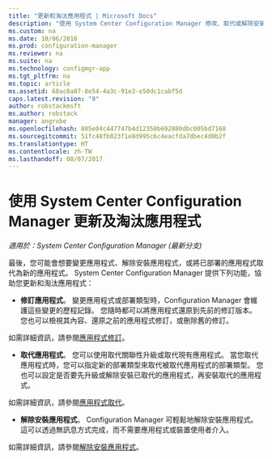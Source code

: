 ```yaml
---
title: "更新和淘汰應用程式 | Microsoft Docs"
description: "使用 System Center Configuration Manager 修改、取代或解除安裝已部署的應用程式。"
ms.custom: na
ms.date: 10/06/2016
ms.prod: configuration-manager
ms.reviewer: na
ms.suite: na
ms.technology: configmgr-app
ms.tgt_pltfrm: na
ms.topic: article
ms.assetid: 68ac8a07-8e54-4a3c-91e3-e50dc1cabf5d
caps.latest.revision: "9"
author: robstackmsft
ms.author: robstack
manager: angrobe
ms.openlocfilehash: 805e04c447747b4d12350b692880dbc005bd7168
ms.sourcegitcommit: 51fc48fb023f1e8d995c6c4eacfda7dbec4d0b2f
ms.translationtype: HT
ms.contentlocale: zh-TW
ms.lasthandoff: 08/07/2017
---
```

# <a name="update-and-retire-applications-with-system-center-configuration-manager"></a>使用 System Center Configuration Manager 更新及淘汰應用程式

*適用於：System Center Configuration Manager (最新分支)*


最後，您可能會想要變更應用程式、解除安裝應用程式，或將已部署的應用程式取代為新的應用程式。 System Center Configuration Manager 提供下列功能，協助您更新和淘汰應用程式：  

-   **修訂應用程式**。 變更應用程式或部署類型時，Configuration Manager 會維護這些變更的歷程記錄。 您隨時都可以將應用程式還原到先前的修訂版本。 您也可以檢視其內容、還原之前的應用程式修訂，或刪除舊的修訂。  

  如需詳細資訊，請參閱[應用程式修訂](revise-and-supersede-applications.md#application-revisions)。  

-   **取代應用程式**。 您可以使用取代關聯性升級或取代現有應用程式。 當您取代應用程式時，您可以指定新的部署類型來取代被取代應用程式的部署類型。 您也可以設定是否要先升級或解除安裝已取代的應用程式，再安裝取代的應用程式。  

  如需詳細資訊，請參閱[應用程式取代](revise-and-supersede-applications.md#application-supersedence)。  

-   **解除安裝應用程式**。 Configuration Manager 可輕鬆地解除安裝應用程式。 這可以透過無訊息方式完成，而不需要應用程式或裝置使用者介入。  

  如需詳細資訊，請參閱[解除安裝應用程式](uninstall-applications.md)。  
